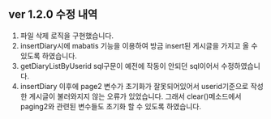 ## ver 1.2.0 수정 내역
1. 파일 삭제 로직을 구현했습니다.
2. insertDiary시에 mabatis 기능을 이용하여 방금 insert된 게시글을 가지고 올 수 있도록 하였습니다.
3. getDiaryListByUserid sql구문이 예전에 작동이 안되던 sql이어서 수정하였습니다.
4. insertDiary 이후에 page2 변수가 초기화가 잘못되어있어서 userid기준으로 작성한 게시글이 불러와지지 않는 오류가 있었습니다. 그래서 clear()메소드에서 paging2와 관련된 변수들도 초기화 할 수 있도록 하였습니다.